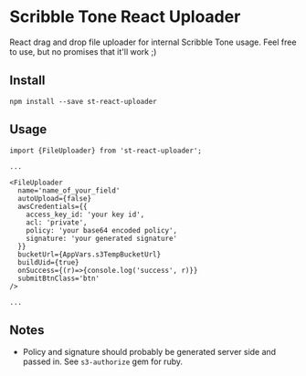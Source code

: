# Scribble Tone React Uploader

React drag and drop file uploader for internal Scribble Tone usage. Feel free to use, but no promises that it'll work ;)


## Install

`npm install --save st-react-uploader`

## Usage

```
import {FileUploader} from 'st-react-uploader';

...

<FileUploader
  name='name_of_your_field'
  autoUpload={false}
  awsCredentials={{
    access_key_id: 'your key id',
    acl: 'private',
    policy: 'your base64 encoded policy',
    signature: 'your generated signature'
  }}
  bucketUrl={AppVars.s3TempBucketUrl}
  buildUid={true}
  onSuccess={(r)=>{console.log('success', r)}}
  submitBtnClass='btn'
/>

...

```

## Notes
- Policy and signature should probably be generated server side and passed in. See `s3-authorize` gem for ruby.

